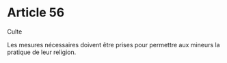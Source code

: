 # Article 56

Culte

Les mesures nécessaires doivent être prises pour permettre aux mineurs la pratique de leur religion.
